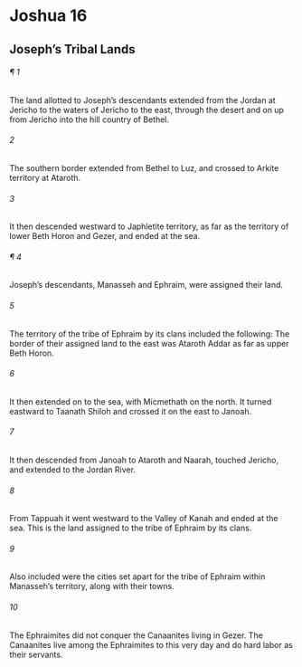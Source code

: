# Joshua 16
## Joseph’s Tribal Lands
###### ¶ 1
The land allotted to Joseph’s descendants extended from the Jordan at Jericho to the waters of Jericho to the east, through the desert and on up from Jericho into the hill country of Bethel.
###### 2
The southern border extended from Bethel to Luz, and crossed to Arkite territory at Ataroth.
###### 3
It then descended westward to Japhletite territory, as far as the territory of lower Beth Horon and Gezer, and ended at the sea.
###### ¶ 4
Joseph’s descendants, Manasseh and Ephraim, were assigned their land.
###### 5
The territory of the tribe of Ephraim by its clans included the following: The border of their assigned land to the east was Ataroth Addar as far as upper Beth Horon.
###### 6
It then extended on to the sea, with Micmethath on the north. It turned eastward to Taanath Shiloh and crossed it on the east to Janoah.
###### 7
It then descended from Janoah to Ataroth and Naarah, touched Jericho, and extended to the Jordan River.
###### 8
From Tappuah it went westward to the Valley of Kanah and ended at the sea. This is the land assigned to the tribe of Ephraim by its clans.
###### 9
Also included were the cities set apart for the tribe of Ephraim within Manasseh’s territory, along with their towns.
###### 10
The Ephraimites did not conquer the Canaanites living in Gezer. The Canaanites live among the Ephraimites to this very day and do hard labor as their servants.

